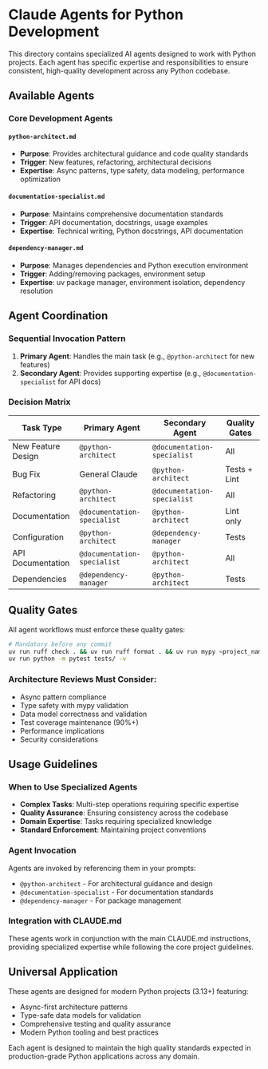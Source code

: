 # Claude Agents for Python Development

This directory contains specialized AI agents designed to work with Python projects. Each agent has specific expertise and responsibilities to ensure consistent, high-quality development across any Python codebase.

## Available Agents

### Core Development Agents

#### `python-architect.md`
- **Purpose**: Provides architectural guidance and code quality standards
- **Trigger**: New features, refactoring, architectural decisions
- **Expertise**: Async patterns, type safety, data modeling, performance optimization

#### `documentation-specialist.md`
- **Purpose**: Maintains comprehensive documentation standards
- **Trigger**: API documentation, docstrings, usage examples
- **Expertise**: Technical writing, Python docstrings, API documentation

#### `dependency-manager.md`
- **Purpose**: Manages dependencies and Python execution environment
- **Trigger**: Adding/removing packages, environment setup
- **Expertise**: uv package manager, environment isolation, dependency resolution

## Agent Coordination

### Sequential Invocation Pattern
1. **Primary Agent**: Handles the main task (e.g., `@python-architect` for new features)
2. **Secondary Agent**: Provides supporting expertise (e.g., `@documentation-specialist` for API docs)

### Decision Matrix
| Task Type | Primary Agent | Secondary Agent | Quality Gates |
|-----------|---------------|-----------------|---------------|
| New Feature Design | `@python-architect` | `@documentation-specialist` | All |
| Bug Fix | General Claude | `@python-architect` | Tests + Lint |
| Refactoring | `@python-architect` | `@documentation-specialist` | All |
| Documentation | `@documentation-specialist` | `@python-architect` | Lint only |
| Configuration | `@python-architect` | `@dependency-manager` | Tests |
| API Documentation | `@documentation-specialist` | `@python-architect` | All |
| Dependencies | `@dependency-manager` | `@python-architect` | Tests |

## Quality Gates

All agent workflows must enforce these quality gates:

```bash
# Mandatory before any commit
uv run ruff check . && uv run ruff format . && uv run mypy <project_name>/
uv run python -m pytest tests/ -v
```

### Architecture Reviews Must Consider:
- Async pattern compliance
- Type safety with mypy validation
- Data model correctness and validation
- Test coverage maintenance (90%+)
- Performance implications
- Security considerations

## Usage Guidelines

### When to Use Specialized Agents
- **Complex Tasks**: Multi-step operations requiring specific expertise
- **Quality Assurance**: Ensuring consistency across the codebase
- **Domain Expertise**: Tasks requiring specialized knowledge
- **Standard Enforcement**: Maintaining project conventions

### Agent Invocation
Agents are invoked by referencing them in your prompts:
- `@python-architect` - For architectural guidance and design
- `@documentation-specialist` - For documentation standards
- `@dependency-manager` - For package management

### Integration with CLAUDE.md
These agents work in conjunction with the main CLAUDE.md instructions, providing specialized expertise while following the core project guidelines.

## Universal Application

These agents are designed for modern Python projects (3.13+) featuring:

- Async-first architecture patterns
- Type-safe data models for validation
- Comprehensive testing and quality assurance
- Modern Python tooling and best practices

Each agent is designed to maintain the high quality standards expected in production-grade Python applications across any domain.
